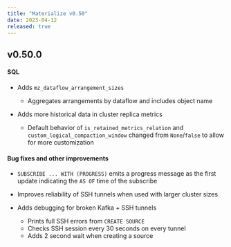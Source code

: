 ```yaml
---
title: "Materialize v0.50"
date: 2023-04-12
released: true
---
```


## v0.50.0

#### SQL

* Adds `mz_dataflow_arrangement_sizes`
    * Aggregates arrangements by dataflow and includes object name

* Adds more historical data in cluster replica metrics
    * Default behavior of `is_retained_metrics_relation` and
    `custom_logical_compaction_window` changed from `None`/`false` to allow for
    more customization


#### Bug fixes and other improvements

* `SUBSCRIBE ... WITH (PROGRESS)` emits a progress message as the first update
indicating the `AS OF` time of the subscribe

* Improves reliability of SSH tunnels when used with larger cluster sizes

* Adds debugging for broken Kafka + SSH tunnels
    * Prints full SSH errors from `CREATE SOURCE`
    * Checks SSH session every 30 seconds on every tunnel
    * Adds 2 second wait when creating a source
